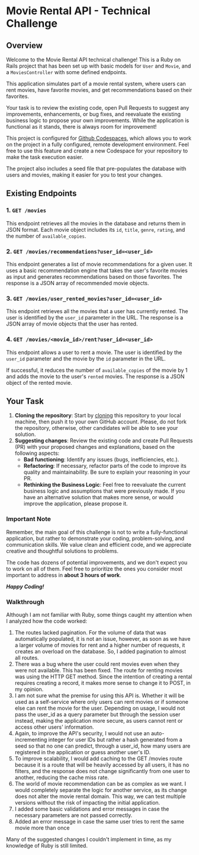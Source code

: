 # Movie Rental API - Technical Challenge

## Overview

Welcome to the Movie Rental API technical challenge! This is a Ruby on Rails project that has been set up with basic models for `User` and `Movie`, and a `MoviesController` with some defined endpoints.

This application simulates part of a movie rental system, where users can rent movies, have favorite movies, and get recommendations based on their favorites.

Your task is to review the existing code, open Pull Requests to suggest any improvements, enhancements, or bug fixes, and reevaluate the existing business logic to propose your own improvements. While the application is functional as it stands, there is always room for improvement!

This project is configured for [Github Codespaces](https://github.com/codespaces), which allows you to work on the project in a fully configured, remote development environment. Feel free to use this feature and create a new Codespace for your repository to make the task execution easier.

The project also includes a seed file that pre-populates the database with users and movies, making it easier for you to test your changes.

## Existing Endpoints

### 1. `GET /movies`

This endpoint retrieves all the movies in the database and returns them in JSON format. Each movie object includes its `id`, `title`, `genre`, `rating`, and the number of `available_copies`.

### 2. `GET /movies/recommendations?user_id=<user_id>`

This endpoint generates a list of movie recommendations for a given user. It uses a basic recommendation engine that takes the user's favorite movies as input and generates recommendations based on those favorites. The response is a JSON array of recommended movie objects.

### 3. `GET /movies/user_rented_movies?user_id=<user_id>`

This endpoint retrieves all the movies that a user has currently rented. The user is identified by the `user_id` parameter in the URL. The response is a JSON array of movie objects that the user has rented.

### 4. `GET /movies/<movie_id>/rent?user_id=<user_id>`

This endpoint allows a user to rent a movie. The user is identified by the `user_id` parameter and the movie by the `id` parameter in the URL. 

If successful, it reduces the number of `available_copies` of the movie by 1 and adds the movie to the user's `rented` movies. The response is a JSON object of the rented movie.

## Your Task

1. **Cloning the repository**: Start by [cloning](https://docs.github.com/en/repositories/creating-and-managing-repositories/duplicating-a-repository) this repository to your local machine, then push it to your own GitHub account. Please, do not fork the repository, otherwise, other candidates will be able to see your solution.
2. **Suggesting changes**: Review the existing code and create Pull Requests (PR) with your proposed changes and explanations, based on the following aspects:
   - **Bad functioning**: Identify any issues (bugs, inefficiencies, etc.).
   - **Refactoring**: If necessary, refactor parts of the code to improve its quality and maintainability. Be sure to explain your reasoning in your PR.
   - **Rethinking the Business Logic**: Feel free to reevaluate the current business logic and assumptions that were previously made. If you have an alternative solution that makes more sense, or would improve the application, please propose it.

### Important Note

Remember, the main goal of this challenge is not to write a fully-functional application, but rather to demonstrate your coding, problem-solving, and communication skills. We value clean and efficient code, and we appreciate creative and thoughtful solutions to problems.

The code has dozens of potential improvements, and we don't expect you to work on all of them. Feel free to prioritize the ones you consider most important to address in **about 3 hours of work**.

_**Happy Coding!**_


### Walkthrough
Although I am not familiar with Ruby, some things caught my attention when I analyzed how the code worked:

1. The routes lacked pagination. For the volume of data that was automatically populated, it is not an issue, however, as soon as we have a larger volume of movies for rent and a higher number of requests, it creates an overload on the database. So, I added pagination to almost all routes.
2. There was a bug where the user could rent movies even when they were not available. This has been fixed.
The route for renting movies was using the HTTP GET method. Since the intention of creating a rental requires creating a record, it makes more sense to change it to POST, in my opinion.
3. I am not sure what the premise for using this API is. Whether it will be used as a self-service where only users can rent movies or if someone else can rent the movie for the user. Depending on usage, I would not pass the user_id as a query parameter but through the session user instead, making the application more secure, as users cannot rent or access other users' information.
4. Again, to improve the API's security, I would not use an auto-incrementing integer for user IDs but rather a hash generated from a seed so that no one can predict, through a user_id, how many users are registered in the application or guess another user's ID.
5. To improve scalability, I would add caching to the GET /movies route because it is a route that will be heavily accessed by all users, it has no filters, and the response does not change significantly from one user to another, reducing the cache miss rate.
6. The world of movie recommendation can be as complex as we want. I would completely separate the logic for another service, as its change does not alter the movie rental domain. This way, we can test multiple versions without the risk of impacting the initial application.
7. I added some basic validations and error messages in case the necessary parameters are not passed correctly.
8. Added an error message in case the same user tries to rent the same movie more than once

Many of the suggested changes I couldn't implement in time, as my knowledge of Ruby is still limited.
